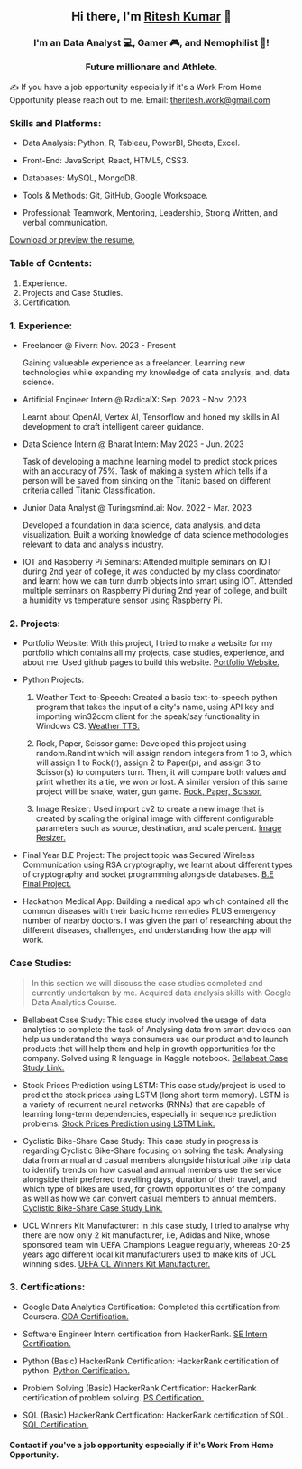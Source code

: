<h2 align="center">
Hi there, I'm <a href="theritesh.work@gmail.com" target="_blank" rel="noreferrer">Ritesh Kumar</a> 👋
</h2>

<h3 align="center">
I'm an Data Analyst 💻, Gamer 🎮, and Nemophilist 🌴!

Future millionare and Athlete.
</h3> 

✍️ If you have a job opportunity especially if it's a Work From Home Opportunity please reach out to me.
Email: theritesh.work@gmail.com

### Skills and Platforms:

* Data Analysis: Python, R, Tableau, PowerBI, Sheets, Excel.

* Front-End: JavaScript, React, HTML5, CSS3.

* Databases:  MySQL, MongoDB.

* Tools & Methods: Git, GitHub, Google Workspace.

* Professional: Teamwork, Mentoring, Leadership, Strong Written, and verbal communication.

[Download or preview the resume.](https://github.com/Ritesh-zt0/riteshkumar.github_portfolio.io/blob/main/Resume/Ritesh's%20_Resume_2024_0.3.pdf)

  
### Table of Contents:
1. Experience.
2. Projects and Case Studies.
3. Certification.

### 1. Experience:

* Freelancer @ Fiverr: Nov. 2023 - Present
  
  Gaining valueable experience as a freelancer. Learning new technologies while expanding my knowledge of data analysis, and, data science.
* Artificial Engineer Intern @ RadicalX: Sep. 2023 - Nov. 2023
  
  Learnt about OpenAI, Vertex AI, Tensorflow and honed my skills in AI development to craft intelligent career guidance.
* Data Science Intern @ Bharat Intern: May 2023 - Jun. 2023
  
  Task of developing a machine learning model to predict stock prices with an accuracy of 75%.
  Task of making a system which tells if a person will be saved from sinking on the Titanic based on different criteria called Titanic Classification.
* Junior Data Analyst @ Turingsmind.ai: Nov. 2022 - Mar. 2023
  
  Developed a foundation in data science, data analysis, and data visualization. Built a working knowledge of data science methodologies relevant to data and analysis industry.
* IOT and Raspberry Pi Seminars: Attended multiple seminars on IOT during 2nd year of college, it was conducted by my class coordinator and learnt how we can turn dumb objects into smart using IOT. Attended multiple seminars on Raspberry Pi during 2nd year of college, and built a humidity vs temperature sensor using Raspberry Pi.


### 2. Projects:

* Portfolio Website: With this project, I tried to make a website for my portfolio which contains all my projects, case studies, experience, and about me. Used github pages to build this website.
[Portfolio Website.](https://ritesh-zt0.github.io/riteshkumar.github_portfolio.io/)
 
* Python Projects: 
  1. Weather Text-to-Speech: Created a basic text-to-speech python program that takes the input of a city's name, using API key and importing win32com.client for the speak/say functionality in Windows OS.
 [Weather TTS.](https://github.com/Ritesh-zt0/riteshkumar.github_portfolio.io/blob/main/Projects/weather_text_to_speech.py)
 
  2. Rock, Paper, Scissor game: Developed this project using random.RandInt which will assign random integers from 1 to 3, which will assign 1 to Rock(r), assign 2 to Paper(p), and assign 3 to Scissor(s) to computers turn. Then, it will compare both values and print whether its a tie, we won or lost. A similar version of this same project will be snake, water, gun game.
[Rock, Paper, Scissor.](https://github.com/Ritesh-zt0/riteshkumar.github_portfolio.io/blob/main/Projects/rock%2Cpaper%2Cscissor%20game.py)
 
  3. Image Resizer: Used import cv2 to create a new image that is created by scaling the original image with different configurable parameters such as source, destination, and scale percent.
[Image Resizer.](https://github.com/Ritesh-zt0/riteshkumar.github_portfolio.io/blob/main/Projects/image_resizer.py)

* Final Year B.E Project: The project topic was Secured Wireless Communication using RSA cryptography, we learnt about different types of cryptography and socket programming alongside databases.
[B.E Final Project.](https://github.com/Ritesh-zt0/riteshkumar.github_portfolio.io/blob/main/Projects/Final%20BE%20Blackbook.pdf)
 
* Hackathon Medical App: Building a medical app which contained all the common diseases with their basic home remedies PLUS emergency number of nearby doctors. I was given the part of researching about the different diseases, challenges, and understanding how the app will work.

### Case Studies:
 > In this section we will discuss the case studies completed and currently undertaken by me. Acquired data analysis skills with Google Data Analytics Course.

* Bellabeat Case Study: This case study involved the usage of data analytics to complete the task of Analysing data from smart devices can help us understand the ways consumers use our product and to launch products that will help them and help in growth opportunities for the company. Solved using R language in Kaggle notebook.
[Bellabeat Case Study Link.](https://www.kaggle.com/code/eta43riteshkumar/bellabeat-case-study-2-gdac)
 
* Stock Prices Prediction using LSTM: This case study/project is used to predict the stock prices using LSTM (long short term memory). LSTM is a variety of recurrent neural networks (RNNs) that are capable of learning long-term dependencies, especially in sequence prediction problems.
[Stock Prices Prediction using LSTM Link.](https://www.kaggle.com/code/eta43riteshkumar/stock-prices-using-lstm/notebook)

* Cyclistic Bike-Share Case Study: This case study in progress is regarding Cyclistic Bike-Share focusing on solving the task: Analysing data from annual and casual members alongside historical bike trip data to identify trends on how casual and annual members use the service alongside their preferred travelling days, duration of their travel, and which type of bikes are used, for growth opportunities of the company as well as how we can convert casual members to annual members.
[Cyclistic Bike-Share Case Study Link.](https://www.kaggle.com/code/eta43riteshkumar/cyclistic-bike-share-case-study-gda)

* UCL Winners Kit Manufacturer: In this case study, I tried to analyse why there are now only 2 kit manufacturer, i.e, Adidas and Nike, whose sponsored team win UEFA Champions League regularly, whereas 20-25 years ago different local kit manufacturers used to make kits of UCL winning sides.
[UEFA CL Winners Kit Manufacturer.]()

### 3. Certifications:

* Google Data Analytics Certification: Completed this certification from Coursera.
[GDA Certification.](https://www.coursera.org/account/accomplishments/specialization/certificate/E9D5PH3AFTQU)

* Software Engineer Intern certification from HackerRank.
[SE Intern Certification.](https://www.hackerrank.com/certificates/26a6c5d24316)

* Python (Basic) HackerRank Certification: HackerRank certification of python.
[Python Certification.](https://www.hackerrank.com/certificates/7f1ce0ec6aba)

* Problem Solving (Basic) HackerRank Certification: HackerRank certification of problem solving.
[PS Certification.](https://www.hackerrank.com/certificates/2c358870b981)

* SQL (Basic) HackerRank Certification: HackerRank certification of SQL.
[SQL Certification.](https://www.hackerrank.com/certificates/5d33b416e53f)


#### Contact if you've a job opportunity especially if it's Work From Home Opportunity.
